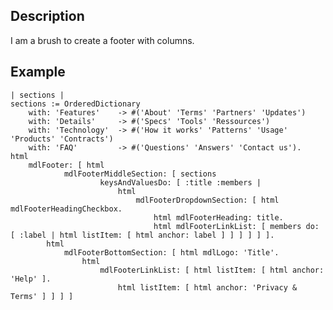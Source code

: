 Description
--------------------

I am a brush to create a footer with columns.

Example
--------------------

	| sections |
	sections := OrderedDictionary
		with: 'Features'	-> #('About' 'Terms' 'Partners' 'Updates')
		with: 'Details' 	-> #('Specs' 'Tools' 'Ressources')
		with: 'Technology'	-> #('How it works' 'Patterns' 'Usage' 'Products' 'Contracts')
		with: 'FAQ' 		-> #('Questions' 'Answers' 'Contact us').
	html
		mdlFooter: [ html
				mdlFooterMiddleSection: [ sections
						keysAndValuesDo: [ :title :members | 
							html
								mdlFooterDropdownSection: [ html mdlFooterHeadingCheckbox.
									html mdlFooterHeading: title.
									html mdlFooterLinkList: [ members do: [ :label | html listItem: [ html anchor: label ] ] ] ] ] ].
			html
				mdlFooterBottomSection: [ html mdlLogo: 'Title'.
					html
						mdlFooterLinkList: [ html listItem: [ html anchor: 'Help' ].
							html listItem: [ html anchor: 'Privacy & Terms' ] ] ] ]